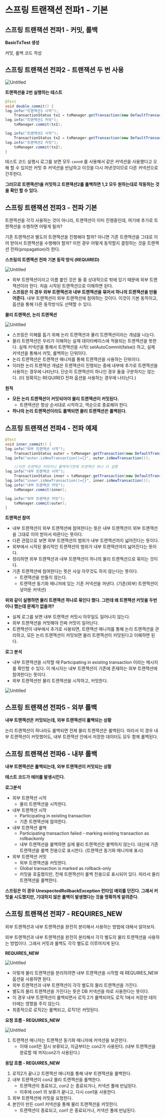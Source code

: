 # 스프링 트랜잭션 전파1 - 기본

## 스프링 트랜잭션 전파1 - 커밋, 롤백

**BasicTxTest 생성**

커밋, 롤백 코드 작성

## 스프링 트랜잭션 전파2 - 트랜잭션 두 번 사용

![Untitled](https://s3-us-west-2.amazonaws.com/secure.notion-static.com/332dbcf5-9e6e-4ce8-950b-d07b692cf28a/Untitled.png)

 

**트랜잭션을 2번 실행하는 테스트**

```java
@Test
void double_commit() {
log.info("트랜잭션1 시작");
    TransactionStatus tx1 = txManager.getTransaction(new DefaultTransactionAttribute());
log.info("트랜잭션1 커밋");
    txManager.commit(tx1);

log.info("트랜잭션2 시작");
    TransactionStatus tx2 = txManager.getTransaction(new DefaultTransactionAttribute());
log.info("트랜잭션2 커밋");
    txManager.commit(tx2);
}
```

테스트 코드 실행시 로그를 보면 모두 `conn0` 를 사용해서 같은 커넥션을 사용했다고 오해 할 수 있지만 커밋 후 커넥션을 반납하고 이것을 다시 꺼낸것이므로 다른 커넥션으로 간주한다.

**그러므로 트랜잭션1을 커밋하고 트랜잭션2를 롤백하면 1,2 모두 원하는대로 작동하는 것을 확인 할 수 있다.**

## 스프링 트랜잭션 전파3 - 전파 기본

트랜잭션을 각각 사용하는 것이 아니라, 트랜잭션이 이미 진행중인데, 여기에 추가로 트랜잭션을 수행하면 어떻게 될까?

기존 트랜잭션과 별도의 트랜잭션을 진행해야 할까? 아니면 기존 트랜잭션을 그대로 이어 받아서 트랜잭션을 수행해야 할까?
이런 경우 어떻게 동작할지 결정하는 것을 트랜잭션 전파(propagation)라 한다.

**스프링의 트랜잭션 전파 기본 동작 방식 (REQUIRED)**

![Untitled](https://s3-us-west-2.amazonaws.com/secure.notion-static.com/77d27c6e-cda8-4aee-b909-be4f0f24a01c/Untitled.png)

- 외부 트랜잭션이라고 이름 붙인 것은 둘 중 상대적으로 밖에 있기 때문에 외부 트랜잭션이라 한다. 처음 시작된 트랜잭션으로 이해하면 된다.
- **스프링은 이 경우 외부 트랜잭션과 내부 트랜잭션을 묶어서 하나의 트랜잭션을 만들어준다.** 내부 트랜잭션이 외부 트랜잭션에 참여하는 것이다. 이것이 기본 동작이고, 옵션을 통해 다른 동작방식도 선택할 수 있다.

**물리 트랜잭션, 논리 트랜잭션**

![Untitled](https://s3-us-west-2.amazonaws.com/secure.notion-static.com/625a85ef-3196-420e-8903-584023948f87/Untitled.png)

- 스프링은 이해를 돕기 위해 논리 트랜잭션과 물리 트랜잭션이라는 개념을 나눈다.
- 물리 트랜잭션은 우리가 이해하는 실제 데이터베이스에 적용되는 트랜잭션을 뜻한다. 실제 커넥션을 통해서 트랜잭션을 시작( setAutoCommit(false)) 하고, 실제 커넥션을 통해서 커밋, 롤백하는 단위이다.
- 논리 트랜잭션은 트랜잭션 매니저를 통해 트랜잭션을 사용하는 단위이다.
- 이러한 논리 트랜잭션 개념은 트랜잭션이 진행되는 중에 내부에 추가로 트랜잭션을 사용하는 경우에 나타난다. 단순히 트랜잭션이 하나인 경우 둘을 구분하지는 않는다. (더 정확히는 REQUIRED 전파 옵션을 사용하는 경우에 나타난다.)

**원칙**

- **모든 논리 트랜잭션이 커밋되어야 물리 트랜잭션이 커밋된다.**
    - 트랜잭션은 항상 순서대로 시작하고, 역순으로 종료해야 한다.
- **하나의 논리 트랜잭션이라도 롤백되면 물리 트랜잭션은 롤백된다.**

## 스프링 트랜잭션 전파4 - 전파 예제

```java
@Test
void inner_commit() {
log.info("외부 트랜잭션 시작");
    TransactionStatus outer = txManager.getTransaction(new DefaultTransactionAttribute());
log.info("outer.isNewTransaction()={}", outer.isNewTransaction());      //처음 수행된 트랜잭션인가?

    //이전 트랜잭션 커밋이나 롤백하기전에 트랜잭션 하나 더 실행
log.info("내부 트랜잭션 시작");
    TransactionStatus inner = txManager.getTransaction(new DefaultTransactionAttribute());
log.info("inner.isNewTransaction()={}", inner.isNewTransaction());
log.info("내부 트랜잭션 커밋");
    txManager.commit(inner);

log.info("외부 트랜잭션 커밋");
    txManager.commit(outer);
}
```

**트랜잭션 참여**

- 내부 트랜잭션이 외부 트랜잭션에 참여한다는 뜻은 내부 트랜잭션이 외부 트랜잭션을 그대로 이어 받아서 따른다는 뜻이다.
- 다른 관점으로 보면 외부 트랜잭션의 범위가 내부 트랜잭션까지 넓어진다는 뜻이다.
- 외부에서 시작된 물리적인 트랜잭션의 범위가 내부 트랜잭션까지 넓어진다는 뜻이다.
- 정리하면 외부 트랜잭션과 내부 트랜잭션이 하나의 물리 트랜잭션으로 묶이는 것이다.
- 기존 트랜잭션에 참여한다는 뜻은 사실 아무것도 하지 않는다는 뜻이다.
    - 트랜잭션을 만들지 않는다.
    - 트랜잭션 동기화 매니저에 있는 기존 커넥션을 꺼낸다. (기존(외부) 트랜잭션이 넣어둔 커넥션)

**위와 같이 실행하면 물리 트랜잭션 하나로 묶인다 했다. 그런데 왜 트랜잭션 커밋을 두번이나 했는데 문제가 없을까?**

- 실제 로그를 보면 내부 트랜잭션 커밋시 아무일도 일어나지 않는다.
- 외부 트랜잭션을 커밋해야 진짜 커밋이 일어난다.
- 트랜잭션이 내부에서 추가로 사용되면, 트랜잭션 매니저를 통해 논리 트랜잭션을 관리하고, 모든 논리 트랜잭션이 커밋되면 물리 트랜잭션이 커밋된다고 이해하면 된다.

**로그 분석**

- 내부 트랜잭션을 시작할 때 Participating in existing transaction 이라는 메시지를 확인할 수
있다. 이 메시지는 내부 트랜잭션이 기존에 존재하는 외부 트랜잭션에 참여한다는 뜻이다.
- 외부 트랜잭션만 물리 트랜잭션을 시작하고, 커밋한다.

![Untitled](https://s3-us-west-2.amazonaws.com/secure.notion-static.com/3ba4ae3c-7f77-4434-8f7b-852e9c5545a8/Untitled.png)

## 스프링 트랜잭션 전파5 - 외부 롤백

**내부 트랜잭션은 커밋되는데, 외부 트랜잭션이 롤백되는 상황**

논리 트랜잭션이 하나라도 롤백되면 전체 물리 트랜잭션은 롤백된다.
따라서 이 경우 내부 트랜잭션이 커밋했어도, 내부 트랜잭션 안에서 저장한 데이터도 모두 함께 롤백된다.

## 스프링 트랜잭션 전파6 - 내부 롤백

**내부 트랜잭션은 롤백되는데, 외부 트랜잭션이 커밋되는 상황**

**테스트 코드가 에러를 발생시킨다.**

**로그분석**

- 외부 트랜잭션 시작
    - 물리 트랜잭션을 시작한다.
- 내부 트랜잭션 시작
    - Participating in existing transaction
    - 기존 트랜잭션에 참여한다.
- 내부 트랜잭션 롤백
    - Participating transaction failed - marking existing transaction as rollbackonly
    - 내부 트랜잭션을 롤백하면 실제 물리 트랜잭션은 롤백하지 않는다. 대신에 기존 트랜잭션을 롤백 전용으로 표시한다. (트랜잭션 동기화 매니저에 표시)
- 외부 트랜잭션 커밋
    - 외부 트랜잭션을 커밋한다.
    - Global transaction is marked as rollback-only
    - 커밋을 호출했지만, 전체 트랜잭션이 롤백 전용으로 표시되어 있다. 따라서 물리 트랜잭션을 롤백한다.

**스프링은 이 경우 UnexpectedRollbackException 런타임 예외를 던진다. 그래서 커밋을 시도했지만, 기대하지 않은 롤백이 발생했다는 것을 명확하게 알려준다.**

## 스프링 트랜잭션 전파7 - REQUIRES_NEW

외부 트랜잭션과 내부 트랜잭션을 완전히 분리해서 사용하는 방법에 대해서 알아보자.

외부 트랜잭션과 내부 트랜잭션을 완전히 분리해서 각각 별도의 물리 트랜잭션을 사용하는 방법이다. 그래서 커밋과 롤백도 각각 별도로 이루어지게 된다.

**REQUIRES_NEW**

![Untitled](https://s3-us-west-2.amazonaws.com/secure.notion-static.com/e11d53ed-696a-4435-9f20-b4c6d62481aa/Untitled.png)

- 이렇게 물리 트랜잭션을 분리하려면 내부 트랜잭션을 시작할 때 REQUIRES_NEW 옵션을 사용하면 된다.
- 외부 트랜잭션과 내부 트랜잭션이 각각 별도의 물리 트랜잭션을 가진다.
- 별도의 물리 트랜잭션을 가진다는 뜻은 DB 커넥션을 따로 사용한다는 뜻이다.
- 이 경우 내부 트랜잭션이 롤백되면서 로직 2가 롤백되어도 로직 1에서 저장한 데이터에는 영향을 주지 않는다.
- 최종적으로 로직2는 롤백되고, 로직1은 커밋된다.

**요청 흐름 - REQUIRES_NEW**

![Untitled](https://s3-us-west-2.amazonaws.com/secure.notion-static.com/58f8f5e2-025c-4138-940a-2d1c1d999ecf/Untitled.png)

1. 트랜잭션 매니저는 트랜잭션 동기화 매니저에 커넥션을 보관한다.
    - 이때 con1은 잠시 보류되고, 지금부터는 con2가 사용된다. (내부 트랜잭션을 완료할 때 까지con2가 사용된다.)

**응답 흐름 - REQUIRES_NEW**

1. 로직2가 끝나고 트랜잭션 매니저를 통해 내부 트랜잭션을 롤백한다.
2. 내부 트랜잭션이 con2 물리 트랜잭션을 롤백한다.
    - 트랜잭션이 종료되고, con2 는 종료되거나, 커넥션 풀에 반납된다.
    - 이후에 con1 의 보류가 끝나고, 다시 con1을 사용한다.
3. 외부 트랜잭션에 커밋을 요청한다.
4. 본인이 만든 con1 커넥션을 통해 물리 트랜잭션을 커밋한다.
    - 트랜잭션이 종료되고, con1 은 종료되거나, 커넥션 풀에 반납된다.
 
